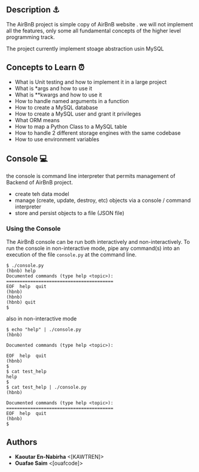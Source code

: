 ## Description ⚓

The AirBnB project is simple copy of AirBnB website . we will not  implement all the features, only some
all fundamental concepts of the higher level programming track.

The project currently implement stoage abstraction usin MySQL

## Concepts to Learn ⏰
 - What is Unit testing and how to implement it in a large project
 - What is *args and how to use it
 - What is **kwargs and how to use it
 - How to handle named arguments in a function
 - How to create a MySQL database
 - How to create a MySQL user and grant it privileges
 - What ORM means
 - How to map a Python Class to a MySQL table
 - How to handle 2 different storage engines with the same codebase
 - How to use environment variables
## Console 💻
the console is command line interpreter that permits management of Backend of AirBnB project. 
 - create teh data model
 - manage (create, update, destroy, etc) objects via a console / command interpreter
 - store and persist objects to a file (JSON file)
### Using the Console
The AirBnB console can be run both interactively and non-interactively. 
To run the console in non-interactive mode, pipe any command(s) into an execution 
of the file `console.py` at the command line.

```
$ ./console.py
(hbnb) help
Documented commands (type help <topic>):
========================================
EOF  help  quit
(hbnb) 
(hbnb) 
(hbnb) quit
$
```
also in non-interactive mode

```
$ echo "help" | ./console.py
(hbnb)

Documented commands (type help <topic>):

EOF  help  quit
(hbnb)
$
$ cat test_help
help
$
$ cat test_help | ./console.py
(hbnb)

Documented commands (type help <topic>):
========================================
EOF  help  quit
(hbnb)
$
```

## Authors
* **Kaoutar En-Nabirha** <[KAWTREN]>
* **Ouafae Saim**  <[ouafcode]>
